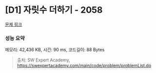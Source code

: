 # [D1] 자릿수 더하기 - 2058 

[문제 링크](https://swexpertacademy.com/main/code/problem/problemDetail.do?contestProbId=AV5QPRjqA10DFAUq) 

### 성능 요약

메모리: 42,436 KB, 시간: 90 ms, 코드길이: 88 Bytes



> 출처: SW Expert Academy, https://swexpertacademy.com/main/code/problem/problemList.do